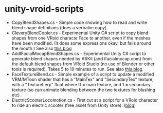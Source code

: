 # unity-vroid-scripts

* CopyBlendShapes.cs - Simple code showing how to read and write blend shape definitions (does a verbatim copy).
* CleveryBlendCopier.cs - Experimental Unity C# script to copy blend shapes from one VRoid characte Face to another, even if the meshes have been modified. (It does some expressions okay, but fails around the mouth.) See also [this blog](https://extra-ordinary.tv/2020/09/07/copying-blendshapes-in-unity-with-a-script/)
* AddIFacialMocapBlendShapes.cs - Experimental Unity C# script to generate blend shapes needed by ARKit (and ifacialmocap.com) from the default blend shapes from VRoid Studio (no use of Blender or other tools is required). Takes 5 to 10 minutes to run. See also [this blog](https://extra-ordinary.tv/2020/10/04/generating-ifacialmocap-blend-shapes-in-unity-for-vroid-characters/).
* FaceTextureBlend.cs - Simple example of a script to update a modified VRM/MToon shader that has a "MainTex" and "SecondaryTex" texture, with a "TextureLerp" float where 0 = main texture, and 1 = secondary texture (so can animate blending between the two textures for blushing etc).
* ElectricScooterLocomotion.cs - First cut at a script for a VRoid character to ride an electric scooter (free asset from Unity store). ([blog](https://extra-ordinary.tv/2020/10/30/riding-a-scooter-in-unity-with-vroid-characters/))
